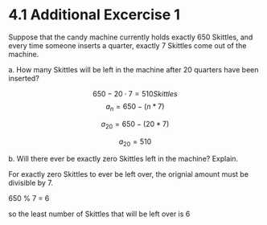 # 4.1 Additional Excercise 1
Suppose that the candy machine currently holds exactly 650 Skittles, and every time someone inserts a quarter, exactly 7 Skittles come out of the machine.

a. How many Skittles will be left in the machine after 20 quarters have been inserted?

$$650 - 20 \cdot 7 = 510  Skittles $$ 
$$a_n = 650 - (n*7) $$

$$a_{20} = 650 - (20*7)$$

$$a_{20} = 510 $$

b. Will there ever be exactly zero Skittles left in the machine? Explain.

For exactly zero Skittles to ever be left over, the orignial amount must be divisible by 7. 


650 % 7 = 6


so the least number of Skittles that will be left over is 6